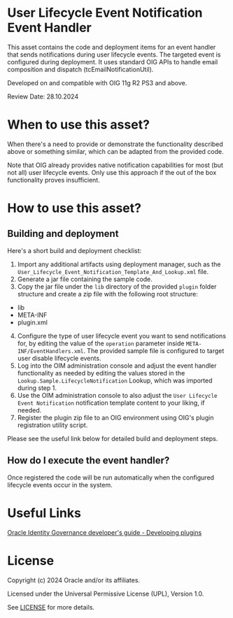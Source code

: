 # User Lifecycle Event Notification Event Handler

This asset contains the code and deployment items for an event handler that sends notifications during user lifecycle events. The targeted event is configured during deployment. It uses standard OIG APIs to handle email composition and dispatch (tcEmailNotificationUtil).

Developed on and compatible with OIG 11g R2 PS3 and above.

Review Date: 28.10.2024

# When to use this asset?

When there's a need to provide or demonstrate the functionality described above or something similar, which can be adapted from the provided code.

Note that OIG already provides native notification capabilities for most (but not all) user lifecycle events. Only use this approach if the out of the box functionality proves insufficient.

# How to use this asset?

## Building and deployment

Here's a short build and deployment checklist:

1. Import any additional artifacts using deployment manager, such as the `User_Lifecycle_Event_Notification_Template_And_Lookup.xml` file.
2. Generate a jar file containing the sample code.
3. Copy the jar file under the `lib` directory of the provided `plugin` folder structure and create a zip file with the following root structure:
- lib
- META-INF
- plugin.xml
4. Configure the type of user lifecycle event you want to send notifications for, by editing the value of the `operation` parameter inside `META-INF/EventHandlers.xml`. The provided sample file is configured to target user disable lifecycle events.
5. Log into the OIM administration console and adjust the event handler functionality as needed by editing the values stored in the `Lookup.Sample.LifecycleNotification` Lookup, which was imported during step 1.
6. Use the OIM administration console to also adjust the `User Lifecycle Event Notification` notification template content to your liking, if needed.
7. Register the plugin zip file to an OIG environment using OIG's plugin registration utility script.

Please see the useful link below for detailed build and deployment steps.

## How do I execute the event handler?

Once registered the code will be run automatically when the configured lifecycle events occur in the system.

# Useful Links

[Oracle Identity Governance developer's guide - Developing plugins](https://docs.oracle.com/en/middleware/idm/identity-governance/12.2.1.4/omdev/developing-plug-ins.html#GUID-7F4EE3EA-076C-45DB-B13D-2905AB5AF6CB)

# License

Copyright (c) 2024 Oracle and/or its affiliates.

Licensed under the Universal Permissive License (UPL), Version 1.0.

See [LICENSE](https://github.com/oracle-devrel/technology-engineering/blob/main/LICENSE) for more details.
